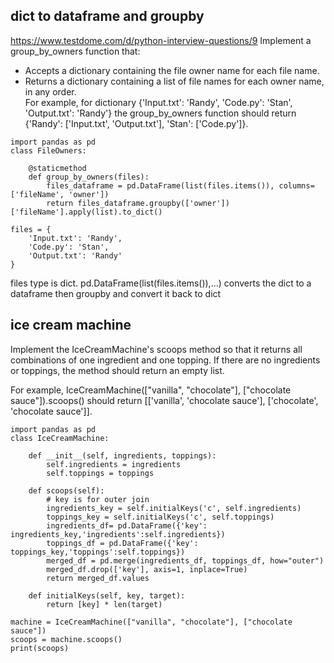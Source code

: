 
## dict to dataframe and groupby
https://www.testdome.com/d/python-interview-questions/9
Implement a group_by_owners function that:

- Accepts a dictionary containing the file owner name for each file name.
- Returns a dictionary containing a list of file names for each owner name, in any order.  
For example, for dictionary {'Input.txt': 'Randy', 'Code.py': 'Stan', 'Output.txt': 'Randy'} the group_by_owners function should return {'Randy': ['Input.txt', 'Output.txt'], 'Stan': ['Code.py']}.
```
import pandas as pd
class FileOwners:

    @staticmethod
    def group_by_owners(files):
        files_dataframe = pd.DataFrame(list(files.items()), columns=['fileName', 'owner'])
        return files_dataframe.groupby(['owner'])['fileName'].apply(list).to_dict()

files = {
    'Input.txt': 'Randy',
    'Code.py': 'Stan',
    'Output.txt': 'Randy'
}

```
files type is dict. 
pd.DataFrame(list(files.items()),...) converts the dict to a dataframe
then groupby and convert it back to dict

## ice cream machine
Implement the IceCreamMachine's scoops method so that it returns all combinations of one ingredient and one topping. If there are no ingredients or toppings, the method should return an empty list.

For example, IceCreamMachine(["vanilla", "chocolate"], ["chocolate sauce"]).scoops() should return [['vanilla', 'chocolate sauce'], ['chocolate', 'chocolate sauce']].
```
import pandas as pd
class IceCreamMachine:
    
    def __init__(self, ingredients, toppings):
        self.ingredients = ingredients
        self.toppings = toppings
        
    def scoops(self):
        # key is for outer join
        ingredients_key = self.initialKeys('c', self.ingredients)
        toppings_key = self.initialKeys('c', self.toppings)
        ingredients_df= pd.DataFrame({'key': ingredients_key,'ingredients':self.ingredients})
        toppings_df = pd.DataFrame({'key': toppings_key,'toppings':self.toppings})
        merged_df = pd.merge(ingredients_df, toppings_df, how="outer")
        merged_df.drop(['key'], axis=1, inplace=True)
        return merged_df.values
    
    def initialKeys(self, key, target):
        return [key] * len(target)

machine = IceCreamMachine(["vanilla", "chocolate"], ["chocolate sauce"])
scoops = machine.scoops()
print(scoops)
```

